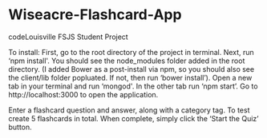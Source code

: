 # Wiseacre-Flashcard-App
codeLouisville FSJS Student Project

To install:
First, go to the root directory of the project in terminal. Next, run ‘npm install'. You should see the node_modules folder added in the root directory. (I added Bower as a post-install via npm, so you should also see the client/lib folder popluated. If not, then run ‘bower install’).
Open a new tab in your terminal and run ‘mongod'. In the other tab run ‘npm start’. Go to http://localhost:3000 to open the application.

Enter a flashcard question and answer, along with a category tag. To test create 5 flashcards in total. When complete, simply click the ‘Start the Quiz’ button. 
